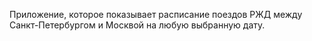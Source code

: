 Приложение, которое показывает расписание поездов РЖД между Санкт-Петербургом и Москвой на любую выбранную дату.
